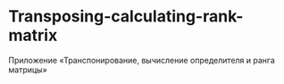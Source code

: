 # Transposing-calculating-rank-matrix
Приложение «Транспонирование, вычисление определителя и ранга матрицы»
